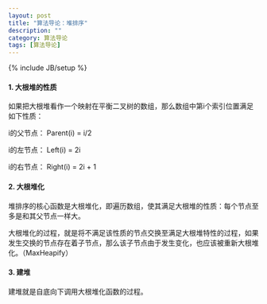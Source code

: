 ```yaml
---
layout: post
title: "算法导论：堆排序"
description: ""
category: 算法导论
tags: [算法导论]
---
```

{% include JB/setup %}

#### 1. 大根堆的性质

如果把大根堆看作一个映射在平衡二叉树的数组，那么数组中第i个索引位置满足如下性质：

i的父节点： Parent(i) = i/2 

i的左节点： Left(i) = 2i

i的右节点： Right(i) = 2i + 1


#### 2. 大根堆化

堆排序的核心函数是大根堆化，即遍历数组，使其满足大根堆的性质：每个节点至多是和其父节点一样大。

大根堆化的过程，就是将不满足该性质的节点交换至满足大根堆特性的过程，如果发生交换的节点存在着子节点，那么该子节点由于发生变化，也应该被重新大根堆化。（MaxHeapify）


#### 3. 建堆

建堆就是自底向下调用大根堆化函数的过程。



